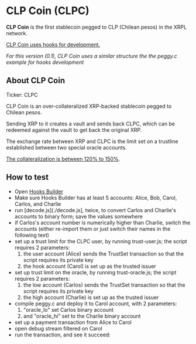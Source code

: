 # CLP Coin (CLPC)

**CLP Coin** is the first stablecoin pegged to CLP (Chilean pesos) in the XRPL network.

[CLP Coin uses hooks for development.](https://hooks.xrpl.org/)

_For this version (0.1), CLP Coin uses a similar structure the the peggy.c example for hooks development_

## About CLP Coin

Ticker: CLPC

CLP Coin is an over-collateralized XRP-backed stablecoin pegged to Chilean pesos.

Sending XRP to it creates a vault and sends back CLPC, which can be redeemed against the vault to get back the original XRP.

The exchange rate between XRP and CLPC is the limit set on a trustline established between two special oracle accounts.

[The collateralization is between 120% to 150%](./clpcoin.c).

## How to test
- Open [Hooks Builder](https://hooks-builder.xrpl.org/)
- Make sure Hooks Builder has at least 5 accounts: Alice, Bob, Carol, Carlos, and Charlie
- run [decode.js](./decode.js], twice, to convert Carlos and Charlie's accounts to binary form; save the values somewhere
- if Carlos's account number is numerically higher than Charlie, switch the accounts (either re-import them or just switch their names in the following text)
- set up a trust limit for the CLPC user, by running trust-user.js; the script requires 2 parameters:
	1. the user account (Alice) sends the TrustSet transaction so that the script requires its private key
	2. the hook account (Carol) is set up as the trusted issuer
- set up trust limit on the oracle, by running trust-oracle.js; the script requires 2 parameters:
	1. the low account (Carlos) sends the TrustSet transaction so that the script requires its private key
	2. the high account (Charlie) is set up as the trusted issuer
- compile peggy.c and deploy it to Carol account, with 2 parameters:
  1. "oracle_lo" set Carlos binary account
	2. and "oracle_hi" set to the Charlie binary account
- set up a payment transaction from Alice to Carol
- open debug stream filtered on Carol
- run the transaction, and see it succeed:
